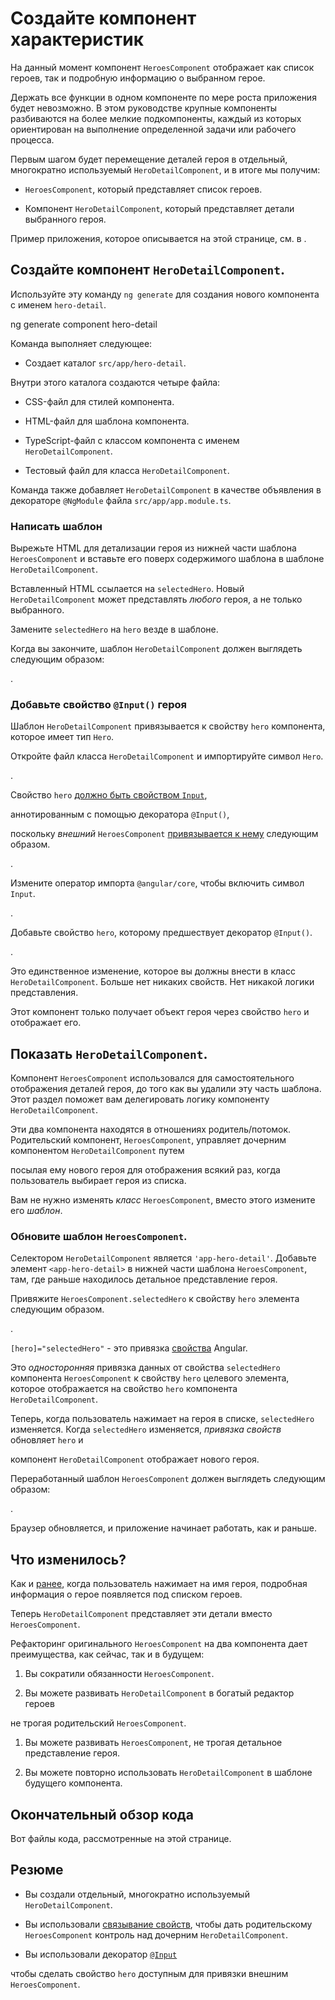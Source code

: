 # Создайте компонент характеристик

На данный момент компонент `HeroesComponent` отображает как список героев, так и подробную информацию о выбранном герое.

Держать все функции в одном компоненте по мере роста приложения будет невозможно. В этом руководстве крупные компоненты разбиваются на более мелкие подкомпоненты, каждый из которых ориентирован на выполнение определенной задачи или рабочего процесса.

Первым шагом будет перемещение деталей героя в отдельный, многократно используемый `HeroDetailComponent`, и в итоге мы получим:

-   `HeroesComponent`, который представляет список героев.

-   Компонент `HeroDetailComponent`, который представляет детали выбранного героя.

<div class="alert is-helpful">

Пример приложения, которое описывается на этой странице, см. в <live-example></live-example>.

</div>

## Создайте компонент `HeroDetailComponent`.

Используйте эту команду `ng generate` для создания нового компонента с именем `hero-detail`.

<code-example format="shell" language="shell">

ng generate component hero-detail

</code-example>

Команда выполняет следующее:

-   Создает каталог `src/app/hero-detail`.

Внутри этого каталога создаются четыре файла:

-   CSS-файл для стилей компонента.

-   HTML-файл для шаблона компонента.

-   TypeScript-файл с классом компонента с именем `HeroDetailComponent`.

-   Тестовый файл для класса `HeroDetailComponent`.

Команда также добавляет `HeroDetailComponent` в качестве объявления в декораторе `@NgModule` файла `src/app/app.module.ts`.

### Написать шаблон

Вырежьте HTML для детализации героя из нижней части шаблона `HeroesComponent` и вставьте его поверх содержимого шаблона в шаблоне `HeroDetailComponent`.

Вставленный HTML ссылается на `selectedHero`. Новый `HeroDetailComponent` может представлять _любого_ героя, а не только выбранного.

Замените `selectedHero` на `hero` везде в шаблоне.

Когда вы закончите, шаблон `HeroDetailComponent` должен выглядеть следующим образом:

<code-example header="src/app/hero-detail/hero-detail.component.html" path="toh-pt3/src/app/hero-detail/hero-detail.component.html"></code-example>.

### Добавьте свойство `@Input()` героя

Шаблон `HeroDetailComponent` привязывается к свойству `hero` компонента, которое имеет тип `Hero`.

Откройте файл класса `HeroDetailComponent` и импортируйте символ `Hero`.

<code-example path="toh-pt3/src/app/hero-detail/hero-detail.component.ts" region="import-hero" header="src/app/hero-detail/hero-detail.component.ts (import Hero)"></code-example>.

Свойство `hero` [должно быть свойством `Input`](inputs-outputs.md 'Свойства ввода и вывода'),

аннотированным с помощью декоратора `@Input()`,

поскольку _внешний_ `HeroesComponent` [привязывается к нему](#heroes-component-template) следующим образом.

<code-example path="toh-pt3/src/app/heroes/heroes.component.html" region="hero-detail-binding"></code-example>.

Измените оператор импорта `@angular/core`, чтобы включить символ `Input`.

<code-example header="src/app/hero-detail/hero-detail.component.ts (import Input)" path="toh-pt3/src/app/hero-detail/hero-detail.component.ts" region="import-input"></code-example>.

Добавьте свойство `hero`, которому предшествует декоратор `@Input()`.

<code-example header="src/app/hero-detail/hero-detail.component.ts" path="toh-pt3/src/app/hero-detail/hero-detail.component.ts" region="input-hero"></code-example>.

Это единственное изменение, которое вы должны внести в класс `HeroDetailComponent`. Больше нет никаких свойств. Нет никакой логики представления.

Этот компонент только получает объект героя через свойство `hero` и отображает его.

## Показать `HeroDetailComponent`.

Компонент `HeroesComponent` использовался для самостоятельного отображения деталей героя, до того как вы удалили эту часть шаблона. Этот раздел поможет вам делегировать логику компоненту `HeroDetailComponent`.

Эти два компонента находятся в отношениях родитель/потомок. Родительский компонент, `HeroesComponent`, управляет дочерним компонентом `HeroDetailComponent` путем

посылая ему нового героя для отображения всякий раз, когда пользователь выбирает героя из списка.

Вам не нужно изменять _класс_ `HeroesComponent`, вместо этого измените его _шаблон_.

<a id="heroes-component-template"></a>

### Обновите шаблон `HeroesComponent`.

Селектором `HeroDetailComponent` является `'app-hero-detail'`. Добавьте элемент `<app-hero-detail>` в нижней части шаблона `HeroesComponent`, там, где раньше находилось детальное представление героя.

Привяжите `HeroesComponent.selectedHero` к свойству `hero` элемента следующим образом.

<code-example header="heroes.component.html (привязка HeroDetail)" path="toh-pt3/src/app/heroes/heroes.component.html" region="hero-detail-binding"></code-example>.

`[hero]="selectedHero"` - это привязка [свойства](property-binding.md) Angular.

Это _односторонняя_ привязка данных от свойства `selectedHero` компонента `HeroesComponent` к свойству `hero` целевого элемента, которое отображается на свойство `hero` компонента `HeroDetailComponent`.

Теперь, когда пользователь нажимает на героя в списке, `selectedHero` изменяется. Когда `selectedHero` изменяется, _привязка свойств_ обновляет `hero` и

компонент `HeroDetailComponent` отображает нового героя.

Переработанный шаблон `HeroesComponent` должен выглядеть следующим образом:

<code-example path="toh-pt3/src/app/heroes/heroes.component.html" header="heroes.component.html"></code-example>.

Браузер обновляется, и приложение начинает работать, как и раньше.

## Что изменилось?

Как и [ранее](toh-pt2.md), когда пользователь нажимает на имя героя, подробная информация о герое появляется под списком героев.

Теперь `HeroDetailComponent` представляет эти детали вместо `HeroesComponent`.

Рефакторинг оригинального `HeroesComponent` на два компонента дает преимущества, как сейчас, так и в будущем:

1. Вы сократили обязанности `HeroesComponent`.

1. Вы можете развивать `HeroDetailComponent` в богатый редактор героев

не трогая родительский `HeroesComponent`.

1. Вы можете развивать `HeroesComponent`, не трогая детальное представление героя.

1. Вы можете повторно использовать `HeroDetailComponent` в шаблоне будущего компонента.

## Окончательный обзор кода

Вот файлы кода, рассмотренные на этой странице.

<code-tabs>

<code-pane header="src/app/hero-detail/hero-detail.component.ts" path="toh-pt3/src/app/hero-detail/hero-detail.component.ts"></code-pane>

<code-pane header="src/app/hero-detail/hero-detail.component.html" path="toh-pt3/src/app/hero-detail/hero-detail.component.html"></code-pane>

<code-pane header="src/app/heroes/heroes.component.html" path="toh-pt3/src/app/heroes/heroes.component.html"></code-pane>

<code-pane header="src/app/app.module.ts" path="toh-pt3/src/app/app/app.module.ts"></code-pane>

</code-tabs>

## Резюме

-   Вы создали отдельный, многократно используемый `HeroDetailComponent`.

-   Вы использовали [связывание свойств](property-binding.md), чтобы дать родительскому `HeroesComponent` контроль над дочерним `HeroDetailComponent`.

-   Вы использовали декоратор [`@Input`](inputs-outputs.md)

чтобы сделать свойство `hero` доступным для привязки внешним `HeroesComponent`.
